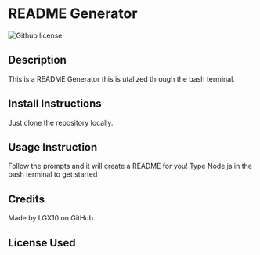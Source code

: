 # README Generator 
![Github license](https://img.shields.io/badge/license--blue.svg)
## Description
This is a README Generator this is utalized through the bash terminal.
## Install Instructions
Just clone the repository locally. 
## Usage Instruction
Follow the prompts and it will create a README for you! Type Node.js in the bash terminal to get started
## Credits
Made by LGX10 on GitHub.
## License Used
